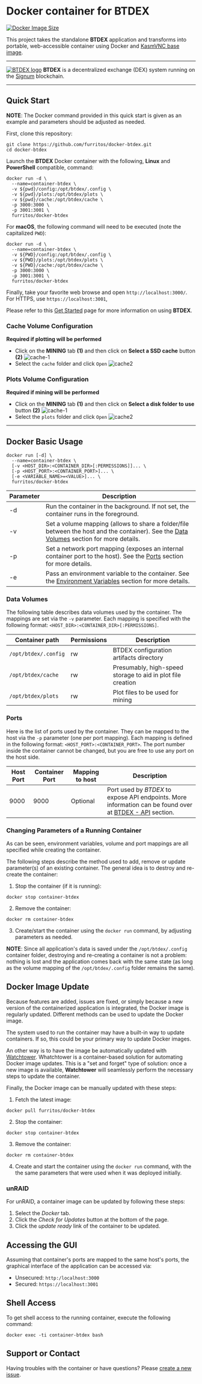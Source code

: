 # Docker container for BTDEX
[![Docker Image Size](https://img.shields.io/docker/image-size/furritos/docker-btdex/latest)](https://hub.docker.com/r/furritos/docker-btdex/tags)

This project takes the standalone **BTDEX** application and transforms into portable, web-accessible container using Docker and [KasmVNC base image](https://github.com/linuxserver/docker-baseimage-kasmvnc).

---

[![BTDEX logo](doc/img/btdex-docker.png)](https://btdex.trade/)
**BTDEX** is a decentralized exchange (DEX) system running on the [Signum](https://signum.network/) blockchain.

---

## Quick Start

**NOTE**: The Docker command provided in this quick start is given as an example and parameters should be adjusted as needed.

First, clone this repository:
```
git clone https://github.com/furritos/docker-btdex.git
cd docker-btdex
```

Launch the **BTDEX** Docker container with the following, **Linux** and **PowerShell** compatible, command:

```
docker run -d \
  --name=container-btdex \
  -v ${pwd}/config:/opt/btdex/.config \
  -v ${pwd}/plots:/opt/btdex/plots \
  -v ${pwd}/cache:/opt/btdex/cache \
  -p 3000:3000 \
  -p 3001:3001 \
  furritos/docker-btdex
```

For **macOS**, the following command will need to be executed (note the capitalized `PWD`):

```
docker run -d \
  --name=container-btdex \
  -v ${PWD}/config:/opt/btdex/.config \
  -v ${PWD}/plots:/opt/btdex/plots \
  -v ${PWD}/cache:/opt/btdex/cache \
  -p 3000:3000 \
  -p 3001:3001 \
  furritos/docker-btdex
```

Finally, take your favorite web browse and open `http://localhost:3000/`.
For HTTPS, use `https://localhost:3001`,

Please refer to this [Get Started](https://btdex.trade/index.html#GetStarted) page for more information on using **BTDEX**.


### Cache Volume Configuration

**Required if plotting will be performed**

  - Click on the **MINING** tab **(1)** and then click on **Select a SSD cache** button **(2)**
    ![cache-1](doc/img/cache-1.png)
  - Select the `cache` folder and click `Open`
    ![cache2](doc/img/cache-2.png)

### Plots Volume Configuration

**Required if mining will be performed**

  - Click on the **MINING** tab **(1)** and then click on **Select a disk folder to use** button **(2)**
    ![cache-1](doc/img/plot-1.png)
  - Select the `plots` folder and click `Open`
    ![cache2](doc/img/plot-2.png)

---

## Docker Basic Usage

```
docker run [-d] \
  --name=container-btdex \
  [-v <HOST_DIR>:<CONTAINER_DIR>[:PERMISSIONS]]... \
  [-p <HOST_PORT>:<CONTAINER_PORT>]... \
  [-e <VARIABLE_NAME>=<VALUE>]... \
  furritos/docker-btdex
```
| Parameter | Description |
|-----------|-------------|
| -d        | Run the container in the background.  If not set, the container runs in the foreground. |
| -v        | Set a volume mapping (allows to share a folder/file between the host and the container).  See the [Data Volumes](#data-volumes) section for more details. |
| -p        | Set a network port mapping (exposes an internal container port to the host).  See the [Ports](#ports) section for more details. |
| -e        | Pass an environment variable to the container. See the [Environment Variables](#environment-variables) section for more details. |

### Data Volumes

The following table describes data volumes used by the container.  The mappings are set via the `-v` parameter.  Each mapping is specified with the following format: `<HOST_DIR>:<CONTAINER_DIR>[:PERMISSIONS]`.

| Container path  | Permissions | Description |
|-----------------|-------------|-------------|
|`/opt/btdex/.config`| rw | BTDEX configuration artifacts directory |
|`/opt/btdex/cache`| rw | Presumably, high-speed storage to aid in plot file creation |
|`/opt/btdex/plots`| rw | Plot files to be used for mining |

### Ports

Here is the list of ports used by the container.  They can be mapped to the host via the `-p` parameter (one per port mapping).  Each mapping is defined in the following format: `<HOST_PORT>:<CONTAINER_PORT>`.  The port number inside the container cannot be changed, but you are free to use any port on the host side.

| Host Port | Container Port | Mapping to host | Description |
|-----------|----------------|-----------------|-------------|
| 9000 | 9000 | Optional | Port used by *BTDEX* to expose API endpoints.  More information can be found over at [BTDEX - API](https://github.com/btdex/btdex#api) section. |

### Changing Parameters of a Running Container

As can be seen, environment variables, volume and port mappings are all specified while creating the container.

The following steps describe the method used to add, remove or update parameter(s) of an existing container.  The general idea is to destroy and re-create the container:

  1. Stop the container (if it is running):
```
docker stop container-btdex 
```
  2. Remove the container:
```
docker rm container-btdex 
```
  3. Create/start the container using the `docker run` command, by adjusting
     parameters as needed.

**NOTE**: Since all application's data is saved under the `/opt/btdex/.config` container folder, destroying and re-creating a container is not a problem: nothing is lost and the application comes back with the same state (as long as the volume mapping of the `/opt/btdex/.config` folder remains the same).

## Docker Image Update

Because features are added, issues are fixed, or simply because a new version of the containerized application is integrated, the Docker image is regularly updated.  Different methods can be used to update the Docker image.

The system used to run the container may have a built-in way to update containers.  If so, this could be your primary way to update Docker images.

An other way is to have the image be automatically updated with [Watchtower]. Whatchtower is a container-based solution for automating Docker image updates.  This is a "set and forget" type of solution: once a new image is available, **Watchtower** will seamlessly perform the necessary steps to update the container.

Finally, the Docker image can be manually updated with these steps:

  1. Fetch the latest image:
```
docker pull furritos/docker-btdex
```
  2. Stop the container:
```
docker stop container-btdex 
```
  3. Remove the container:
```
docker rm container-btdex 
```
  4. Create and start the container using the `docker run` command, with the the same parameters that were used when it was deployed initially.

[Watchtower]: https://github.com/containrrr/watchtower

### unRAID

For unRAID, a container image can be updated by following these steps:

  1. Select the *Docker* tab.
  2. Click the *Check for Updates* button at the bottom of the page.
  3. Click the *update ready* link of the container to be updated.

## Accessing the GUI

Assuming that container's ports are mapped to the same host's ports, the graphical interface of the application can be accessed via:

  * Unsecured: `http:/localhost:3000`
  * Secured: `https://localhost:3001`

## Shell Access

To get shell access to the running container, execute the following command:

```
docker exec -ti container-btdex bash
```

## Support or Contact

Having troubles with the container or have questions?  Please [create a new issue].

[create a new issue]: https://github.com/furritos/docker-btdex/issues